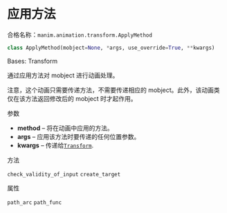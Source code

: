 # 应用方法

合格名称：`manim.animation.transform.ApplyMethod`

```py
class ApplyMethod(mobject=None, *args, use_override=True, **kwargs)
```

Bases: Transform

通过应用方法对 mobject 进行动画处理。

注意，这个动画只需要传递方法，不需要传递相应的 mobject。此外，该动画类仅在该方法返回修改后的 mobject 时才起作用。

参数

- **method** – 将在动画中应用的方法。
- **args** – 应用该方法时要传递的任何位置参数。
- **kwargs** – 传递给[`Transform`](manim.animation.transform.Transform.html#manim.animation.transform.Transform "manim.animation.transform.Transform").

方法

`check_validity_of_input`
`create_target`

属性

`path_arc`
`path_func`
